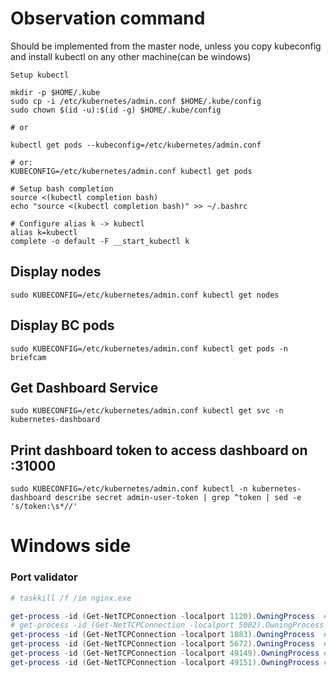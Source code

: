 
# Observation command
Should be implemented from the master node, unless you copy kubeconfig and install kubectl on any other machine(can be windows)

`Setup kubectl`
```
mkdir -p $HOME/.kube
sudo cp -i /etc/kubernetes/admin.conf $HOME/.kube/config
sudo chown $(id -u):$(id -g) $HOME/.kube/config

# or

kubectl get pods --kubeconfig=/etc/kubernetes/admin.conf

# or:
KUBECONFIG=/etc/kubernetes/admin.conf kubectl get pods

# Setup bash completion
source <(kubectl completion bash) 
echo "source <(kubectl completion bash)" >> ~/.bashrc 

# Configure alias k -> kubectl
alias k=kubectl
complete -o default -F __start_kubectl k
```
## Display nodes 
```
sudo KUBECONFIG=/etc/kubernetes/admin.conf kubectl get nodes 
```
## Display BC pods
```
sudo KUBECONFIG=/etc/kubernetes/admin.conf kubectl get pods -n briefcam 
```
## Get Dashboard Service
```
sudo KUBECONFIG=/etc/kubernetes/admin.conf kubectl get svc -n 
kubernetes-dashboard
```

## Print dashboard token to access dashboard on :31000
```
sudo KUBECONFIG=/etc/kubernetes/admin.conf kubectl -n kubernetes-dashboard describe secret admin-user-token | grep ^token | sed -e 's/token:\s*//'
```



# Windows side
### Port validator
```powershell
# taskkill /f /im nginx.exe

get-process -id (Get-NetTCPConnection -localport 1120).OwningProcess  # VMS agent internal
# get-process -id (Get-NetTCPConnection -localport 5002).OwningProcess  # OX6 ProcessingGW internal
get-process -id (Get-NetTCPConnection -localport 1883).OwningProcess  # mosquito 
get-process -id (Get-NetTCPConnection -localport 5672).OwningProcess  # rabbit
get-process -id (Get-NetTCPConnection -localport 49149).OwningProcess # New OX6 ProcessingGW
get-process -id (Get-NetTCPConnection -localport 49151).OwningProcess # VMS Agent 
```
